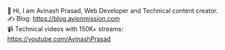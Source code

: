 👋 Hi, I am Avinash Prasad, Web Developer and Technical content creator. <br/>
✍️ Blog: https://blog.avionmission.com <br/>
📹 Technical videos with 150K+ streams: https://youtube.com/AvinashPrasad <br/>
